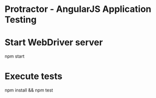 # Protractor - AngularJS Application Testing

# Start WebDriver server
npm start

# Execute tests
npm install && npm test

